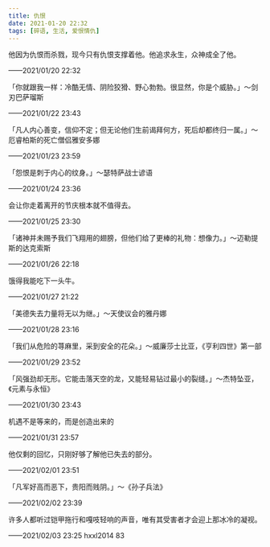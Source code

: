 ```yaml
---
title: 仇恨
date: 2021-01-20 22:32
tags: [碎语, 生活, 爱恨情仇]
---
```


他因为仇恨而杀戮，现今只有仇恨支撑着他。他追求永生，众神成全了他。

——2021/01/20 22:32

「你就跟我一样：冷酷无情、阴险狡猾、野心勃勃。很显然，你是个威胁。」～剑刃巴萨瑠斯

——2021/01/22 23:43

「凡人内心善变，信仰不定；但无论他们生前谒拜何方，死后却都终归一属。」～厄睿柏斯的死亡僧侣雅安多娜

——2021/01/23 23:59

「怨恨是刺于内心的纹身。」～瑟特萨战士谚语

——2021/01/24 23:36

会让你走着离开的节庆根本就不值得去。

——2021/01/25 23:30

「诸神并未赐予我们飞翔用的翅膀，但他们给了更棒的礼物：想像力。」～迈勒提斯的达克索斯

——2021/01/26 22:18

饿得我能吃下一头牛。

——2021/01/27 21:22

「美德失去力量将无以为继。」～天使议会的雅丹娜

——2021/01/28 23:16

「我们从危险的荨麻里，采到安全的花朵。」～威廉莎士比亚，《亨利四世》第一部

——2021/01/29 23:52

「风强劲却无形。它能击落天空的龙，又能轻易钻过最小的裂缝。」～杰特坠亚，《元素与永恒》

——2021/01/30 23:43

机遇不是等来的，而是创造出来的

——2021/01/31 23:57

他仅剩的回忆，只刚好够了解他已失去的部分。

——2021/02/01 23:51

「凡军好高而恶下，贵阳而贱阴。」～《孙子兵法》

——2021/02/02 23:39

许多人都听过铠甲拖行和嘎吱轻响的声音，唯有其受害者才会迎上那冰冷的凝视。

——2021/02/03 23:25 hxxl2014 83
